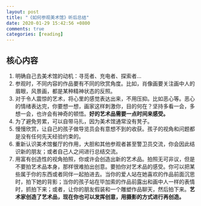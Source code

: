 ```yaml
---
layout: post
title: "《如何参观美术馆》听后总结"
date: 2020-01-29 15:42:56 +0800
comments: true
categories: [reading]
---
```


<!-- more -->

## 核心内容

1. 明确自己去美术馆的动机：寻觅者、充电者、探索者...
2. 参观时，不同内容的作品要有不同的欣赏角度。比如，肖像画要关注画中人的眉眼，风景画，都是某种精神状态的反照。
3. 对于令人震惊的艺术，将心里的感觉表达出来，不用压抑。比如恶心等。恶心的情绪表达完，你要想一想，画家这样刺激你，目的何在？坚持多看一会，多想一会，也许会有神奇的顿悟。**好的艺术品需要一点时间来感受。**
4. 为了避免劳累，可以自带马扎，因为美术馆通常没有凳子。
5. 慢慢欣赏，让自己的孩子做导览员会有意想不到的收获。孩子的视角和问题都是没有任何先天经验约束的。
6. 重新认识美术馆餐厅的作用，大胆和其他参观者甚至警卫员交流，你会因此结识新的朋友；或者自己人之间进行总结交流。
7. 用富有创造性的视角拍照，你或许会创造出新的艺术品。拍照无可非议，但是不要拍艺术品本身，那样很难拍出创意。要拍你对艺术品的感受。你可以把某些属于你的东西或者同伴一起拍进去。当你的爱人站在她喜欢的作品前面沉思时，拍下她的背影；当你的孩子站在毕加索的作品前露出和画中人一样的表情时，抓拍下来；或者，让你的朋友假装和一个雕塑作品聊天，然后拍下来。**艺术家创造了艺术品，现在你也可以发挥创意，用摄影的方式进行再创造。**